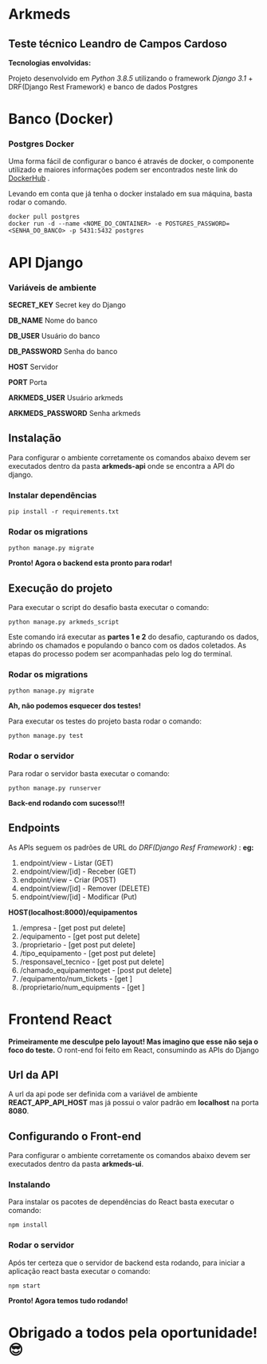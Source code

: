 ﻿﻿
# Arkmeds



## Teste técnico Leandro de Campos Cardoso




**Tecnologias envolvidas:**

Projeto desenvolvido em _Python 3.8.5_ utilizando o framework _Django 3.1_ + DRF(Django Rest Framework) e banco de dados Postgres



# Banco (Docker)

### Postgres Docker
Uma forma fácil de configurar o banco é através de docker, o componente utilizado e maiores informações podem ser encontrados neste link do [DockerHub](https://hub.docker.com/_/postgres) .

Levando em conta que já tenha o docker instalado em sua máquina, basta rodar o comando.

```shell
docker pull postgres
docker run -d --name <NOME_DO_CONTAINER> -e POSTGRES_PASSWORD=<SENHA_DO_BANCO> -p 5431:5432 postgres
```



# API Django

### Variáveis de ambiente

**SECRET_KEY** Secret key do Django

**DB_NAME** Nome do banco

**DB_USER** Usuário do banco

**DB_PASSWORD** Senha do banco

**HOST** Servidor

**PORT** Porta



**ARKMEDS_USER** Usuário arkmeds

**ARKMEDS_PASSWORD** Senha arkmeds


## Instalação

Para configurar o ambiente corretamente os comandos abaixo devem ser executados dentro da pasta **arkmeds-api** onde se encontra a API do django.

### Instalar dependências

```shell
pip install -r requirements.txt
```

### Rodar os migrations

```shell
python manage.py migrate
```

**Pronto! Agora o backend esta pronto para rodar!**


## Execução do projeto
Para executar o script do desafio basta executar o comando:

```shell
python manage.py arkmeds_script
```

Este comando irá executar as **partes 1 e 2** do desafio, capturando os dados, abrindo os chamados e populando o banco  com os dados coletados. As etapas do processo podem ser acompanhadas pelo log do terminal.

### Rodar os migrations

```shell
python manage.py migrate
```

**Ah, não podemos esquecer dos testes!**

Para executar os testes do projeto basta rodar o comando:

```shell
python manage.py test
```

### Rodar o servidor
Para rodar o servidor basta executar o comando:


```shell
python manage.py runserver
```

**Back-end rodando com sucesso!!!**

## Endpoints
As APIs seguem os padrões de URL do *DRF(Django Resf Framework)* :
**eg:**
1. endpoint/view - Listar (GET)
2. endpoint/view/[id] - Receber (GET)
3. endpoint/view - Criar (POST)
4. endpoint/view/[id]  - Remover (DELETE)
5. endpoint/view/[id] - Modificar (Put)


**HOST(localhost:8000)/equipamentos**

1. /empresa - [get post put delete]
2. /equipamento - [get post put delete]
3. /proprietario - [get post put delete]
4. /tipo_equipamento - [get post put delete]
5. /responsavel_tecnico - [get post put delete]
6. /chamado_equipamentoget - [post put delete]
7. /equipamento/num_tickets - [get ]
8. /proprietario/num_equipments - [get ]


# Frontend React
**Primeiramente me desculpe pelo layout! Mas imagino que esse não seja o foco do teste.**
O
ront-end foi feito em React, consumindo as APIs do Django

## Url da API
A url da api pode ser definida com a variável de ambiente **REACT_APP_API_HOST** mas já possui o valor padrão em **localhost** na porta **8080**.

## Configurando o Front-end
Para configurar o ambiente corretamente os comandos abaixo devem ser executados dentro da pasta **arkmeds-ui**.

### Instalando
Para instalar os pacotes de dependências do React basta executar o comando:

```shell
npm install
```

### Rodar o servidor
Após ter certeza que o servidor de backend esta rodando, para iniciar a aplicação react basta executar o comando:

```shell
npm start
```


**Pronto! Agora temos tudo rodando!**

# Obrigado a todos pela oportunidade! :sunglasses:
